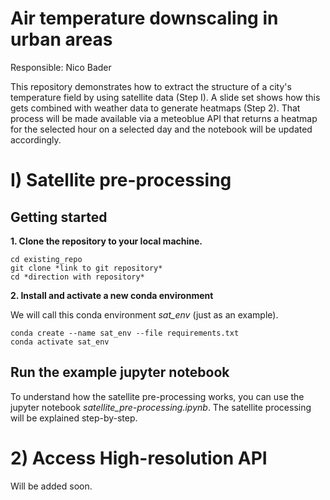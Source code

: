 # Air temperature downscaling in urban areas

Responsible: Nico Bader

This repository demonstrates how to extract the structure of a city's temperature field by using satellite data (Step I). A slide set shows how this gets combined with weather data to generate heatmaps (Step 2). That process will be made available via a meteoblue API that returns a heatmap for the selected hour on a selected day and the notebook will be updated accordingly.


# I) Satellite pre-processing

## Getting started

**1. Clone the repository to your local machine.**
```
cd existing_repo
git clone *link to git repository*
cd *direction with repository*
```

**2. Install and activate a new conda environment**

We will call this conda environment *sat_env* (just as an example).
```
conda create --name sat_env --file requirements.txt
conda activate sat_env
```

## Run the example jupyter notebook

To understand how the satellite pre-processing works, you can use the jupyter notebook *satellite_pre-processing.ipynb*.
The satellite processing will be explained step-by-step.

# 2) Access High-resolution API

Will be added soon.